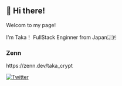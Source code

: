 <h2>👋 Hi there!</h2>
<p>Welcom to my page!</p>
<p>I'm Taka！ FullStack Enginner from Japan🇯🇵</p>

<!---
takaya-okamoto/takaya-okamoto is a ✨ special ✨ repository because its `README.md` (this file) appears on your GitHub profile.
You can click the Preview link to take a look at your changes.
--->

 <h3>Zenn</h3>
 <p>https://zenn.dev/taka_crypt</p>

[![Twitter](https://img.shields.io/badge/-Twitter-%231DA1F2.svg?&style=flat&logo=twitter&logoColor=white&color=1c305c)](https://twitter.com/taka_yolo)
